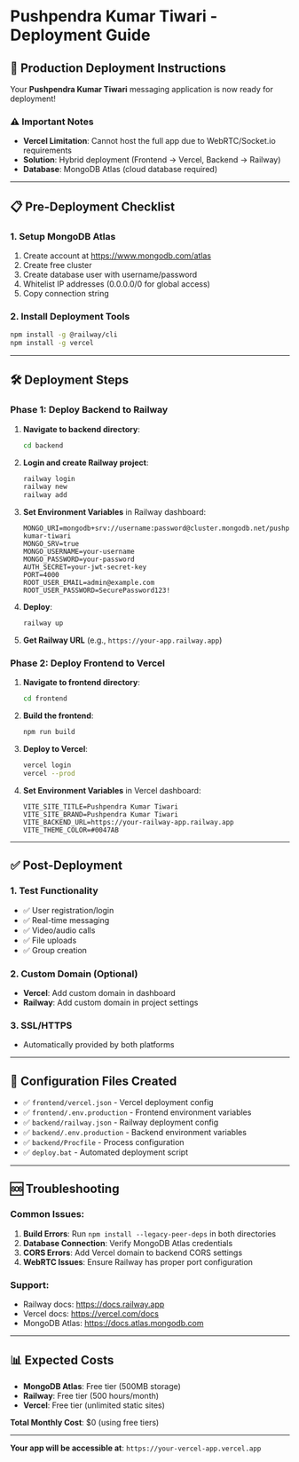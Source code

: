 # Pushpendra Kumar Tiwari - Deployment Guide

## 🚀 Production Deployment Instructions

Your **Pushpendra Kumar Tiwari** messaging application is now ready for deployment!

### ⚠️ Important Notes

- **Vercel Limitation**: Cannot host the full app due to WebRTC/Socket.io requirements
- **Solution**: Hybrid deployment (Frontend → Vercel, Backend → Railway)
- **Database**: MongoDB Atlas (cloud database required)

---

## 📋 Pre-Deployment Checklist

### 1. Setup MongoDB Atlas
1. Create account at https://www.mongodb.com/atlas
2. Create free cluster
3. Create database user with username/password
4. Whitelist IP addresses (0.0.0.0/0 for global access)
5. Copy connection string

### 2. Install Deployment Tools
```bash
npm install -g @railway/cli
npm install -g vercel
```

---

## 🛠️ Deployment Steps

### Phase 1: Deploy Backend to Railway

1. **Navigate to backend directory**:
   ```bash
   cd backend
   ```

2. **Login and create Railway project**:
   ```bash
   railway login
   railway new
   railway add
   ```

3. **Set Environment Variables** in Railway dashboard:
   ```
   MONGO_URI=mongodb+srv://username:password@cluster.mongodb.net/pushpendra-kumar-tiwari
   MONGO_SRV=true
   MONGO_USERNAME=your-username
   MONGO_PASSWORD=your-password
   AUTH_SECRET=your-jwt-secret-key
   PORT=4000
   ROOT_USER_EMAIL=admin@example.com
   ROOT_USER_PASSWORD=SecurePassword123!
   ```

4. **Deploy**:
   ```bash
   railway up
   ```

5. **Get Railway URL** (e.g., `https://your-app.railway.app`)

### Phase 2: Deploy Frontend to Vercel

1. **Navigate to frontend directory**:
   ```bash
   cd frontend
   ```

2. **Build the frontend**:
   ```bash
   npm run build
   ```

3. **Deploy to Vercel**:
   ```bash
   vercel login
   vercel --prod
   ```

4. **Set Environment Variables** in Vercel dashboard:
   ```
   VITE_SITE_TITLE=Pushpendra Kumar Tiwari
   VITE_SITE_BRAND=Pushpendra Kumar Tiwari
   VITE_BACKEND_URL=https://your-railway-app.railway.app
   VITE_THEME_COLOR=#0047AB
   ```

---

## ✅ Post-Deployment

### 1. Test Functionality
- ✅ User registration/login
- ✅ Real-time messaging
- ✅ Video/audio calls
- ✅ File uploads
- ✅ Group creation

### 2. Custom Domain (Optional)
- **Vercel**: Add custom domain in dashboard
- **Railway**: Add custom domain in project settings

### 3. SSL/HTTPS
- Automatically provided by both platforms

---

## 🔧 Configuration Files Created

- ✅ `frontend/vercel.json` - Vercel deployment config
- ✅ `frontend/.env.production` - Frontend environment variables
- ✅ `backend/railway.json` - Railway deployment config
- ✅ `backend/.env.production` - Backend environment variables
- ✅ `backend/Procfile` - Process configuration
- ✅ `deploy.bat` - Automated deployment script

---

## 🆘 Troubleshooting

### Common Issues:
1. **Build Errors**: Run `npm install --legacy-peer-deps` in both directories
2. **Database Connection**: Verify MongoDB Atlas credentials
3. **CORS Errors**: Add Vercel domain to backend CORS settings
4. **WebRTC Issues**: Ensure Railway has proper port configuration

### Support:
- Railway docs: https://docs.railway.app
- Vercel docs: https://vercel.com/docs
- MongoDB Atlas: https://docs.atlas.mongodb.com

---

## 📊 Expected Costs

- **MongoDB Atlas**: Free tier (500MB storage)
- **Railway**: Free tier (500 hours/month)
- **Vercel**: Free tier (unlimited static sites)

**Total Monthly Cost**: $0 (using free tiers)

---

**Your app will be accessible at**: `https://your-vercel-app.vercel.app`